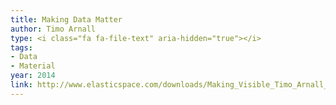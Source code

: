 ```yaml
---
title: Making Data Matter
author: Timo Arnall
type: <i class="fa fa-file-text" aria-hidden="true"></i>
tags:
- Data
- Material
year: 2014
link: http://www.elasticspace.com/downloads/Making_Visible_Timo_Arnall_2014.pdf
---
```

